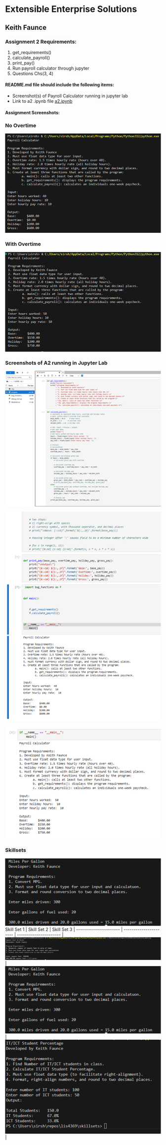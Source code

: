 

# Extensible Enterprise Solutions

## Keith Faunce

### Assignment 2 Requirements:

1. get_requirements()
2. calculate_payroll()
3. print_pay()
4. Run payroll calculator through jupyter
5. Questions Chs(3, 4)


#### README.md file should include the following items:

* Screenshot(s) of Payroll Calculator running in jupyter lab
* Link to a2 .ipynb file [a2.ipynb](a2.ipynb "A2 jupyter lab")

#### Assignment Screenshots:

### No Overtime

![no ot](fp_no_overtime.PNG)

### With Overtime

![over](overtime.PNG)

### Screenshots of A2 running in Jupyter Lab

![p1](p1.PNG)

![p2](p2.PNG)

![p3](p3.PNG)

### Skillsets

![s2](img/skill2.PNG)
Skill Set 1            | Skill Set 2            | Skill Set 3            |
---------------------- | ---------------------- | ---------------------- |
![s1](s1.PNG) | ![s2](img/skill2.PNG) | ![s3](img/s3.png) |




